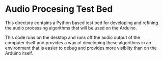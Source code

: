 # Audio Procesing Test Bed
This directory contains a Python based test bed for developing and refining the audio processing algorithms that will be used on the Arduino. 

This code runs on the desktop and runs off the audio output of the computer itself and provides a way of developing these algorithms in an environment that is easier to debug and provides more visiblity than on the Arduino itself.